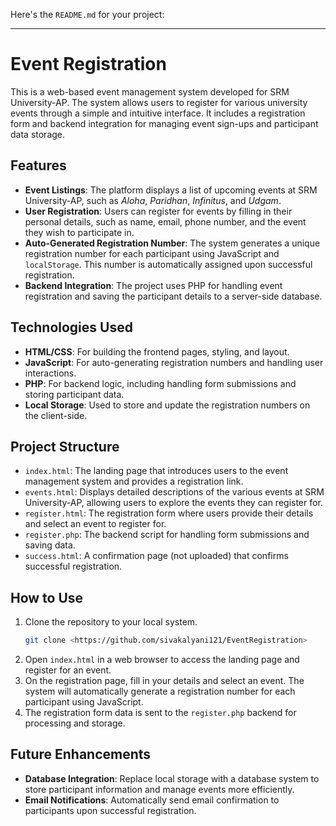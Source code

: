 Here's the `README.md` for your project:

---

# Event Registration 

This is a web-based event management system developed for SRM University-AP. The system allows users to register for various university events through a simple and intuitive interface. It includes a registration form and backend integration for managing event sign-ups and participant data storage.

## Features

- **Event Listings**: The platform displays a list of upcoming events at SRM University-AP, such as *Aloha*, *Paridhan*, *Infinitus*, and *Udgam*.
- **User Registration**: Users can register for events by filling in their personal details, such as name, email, phone number, and the event they wish to participate in.
- **Auto-Generated Registration Number**: The system generates a unique registration number for each participant using JavaScript and `localStorage`. This number is automatically assigned upon successful registration.
- **Backend Integration**: The project uses PHP for handling event registration and saving the participant details to a server-side database.

## Technologies Used

- **HTML/CSS**: For building the frontend pages, styling, and layout.
- **JavaScript**: For auto-generating registration numbers and handling user interactions.
- **PHP**: For backend logic, including handling form submissions and storing participant data.
- **Local Storage**: Used to store and update the registration numbers on the client-side.

## Project Structure

- `index.html`: The landing page that introduces users to the event management system and provides a registration link.
- `events.html`: Displays detailed descriptions of the various events at SRM University-AP, allowing users to explore the events they can register for.
- `register.html`: The registration form where users provide their details and select an event to register for.
- `register.php`: The backend script for handling form submissions and saving data.
- `success.html`: A confirmation page (not uploaded) that confirms successful registration.
  
## How to Use

1. Clone the repository to your local system.
   ```bash
   git clone <https://github.com/sivakalyani121/EventRegistration>
   ```
2. Open `index.html` in a web browser to access the landing page and register for an event.
3. On the registration page, fill in your details and select an event. The system will automatically generate a registration number for each participant using JavaScript.
4. The registration form data is sent to the `register.php` backend for processing and storage.

## Future Enhancements

- **Database Integration**: Replace local storage with a database system to store participant information and manage events more efficiently.
- **Email Notifications**: Automatically send email confirmation to participants upon successful registration.
